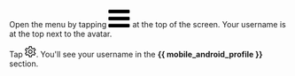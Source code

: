 
Open the menu by tapping ![](../../../assets/menu.svg) at the top of the screen. Your username is at the top next to the avatar.

Tap ![](../../../assets/settings.png). You'll see your username in the **{{ mobile_android_profile }}** section.

